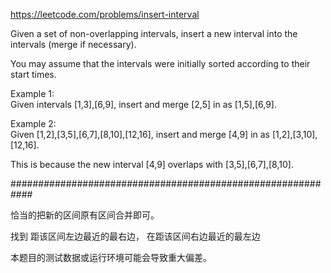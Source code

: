 https://leetcode.com/problems/insert-interval

Given a set of non-overlapping intervals, insert a new interval into the intervals (merge if necessary).  

You may assume that the intervals were initially sorted according to their start times.  

Example 1:  
Given intervals [1,3],[6,9], insert and merge [2,5] in as [1,5],[6,9].  

Example 2:  
Given [1,2],[3,5],[6,7],[8,10],[12,16], insert and merge [4,9] in as [1,2],[3,10],[12,16].  

This is because the new interval [4,9] overlaps with [3,5],[6,7],[8,10].  


############################################################

恰当的把新的区间原有区间合并即可。  

找到 距该区间左边最近的最右边， 在距该区间右边最近的最左边

本题目的测试数据或运行环境可能会导致重大偏差。
